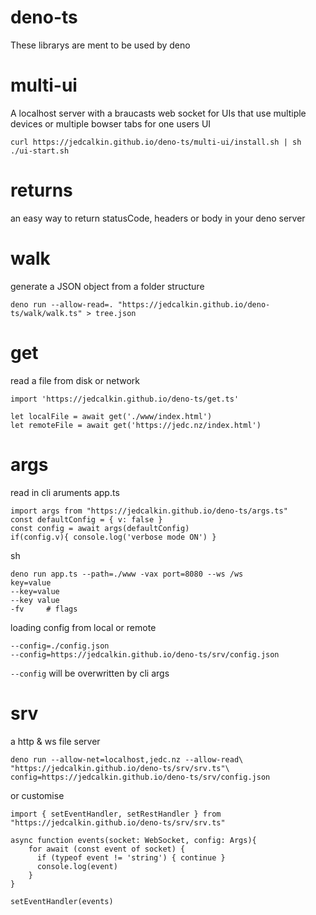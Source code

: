 # deno-ts
These librarys are ment to be used by deno

# multi-ui
A localhost server with a braucasts web socket
for UIs that use multiple devices or multiple bowser tabs for one users UI
```
curl https://jedcalkin.github.io/deno-ts/multi-ui/install.sh | sh
./ui-start.sh
```

# returns
an easy way to return statusCode, headers or body
in your deno server

# walk
generate a JSON object from a folder structure
```
deno run --allow-read=. "https://jedcalkin.github.io/deno-ts/walk/walk.ts" > tree.json
```

# get
read a file from disk or network
```
import 'https://jedcalkin.github.io/deno-ts/get.ts'

let localFile = await get('./www/index.html')
let remoteFile = await get('https://jedc.nz/index.html')

```
# args
read in cli aruments 
app.ts
```
import args from "https://jedcalkin.github.io/deno-ts/args.ts"
const defaultConfig = { v: false }
const config = await args(defaultConfig)
if(config.v){ console.log('verbose mode ON') }
```
sh
```
deno run app.ts --path=./www -vax port=8080 --ws /ws
key=value
--key=value
--key value
-fv     # flags
```
loading config from local or remote
```
--config=./config.json
--config=https://jedcalkin.github.io/deno-ts/srv/config.json
```
`--config` will be overwritten by cli args

# srv
a http & ws file server
```
deno run --allow-net=localhost,jedc.nz --allow-read\
"https://jedcalkin.github.io/deno-ts/srv/srv.ts"\
config=https://jedcalkin.github.io/deno-ts/srv/config.json
```
or customise
```
import { setEventHandler, setRestHandler } from "https://jedcalkin.github.io/deno-ts/srv/srv.ts"

async function events(socket: WebSocket, config: Args){
    for await (const event of socket) {
      if (typeof event != 'string') { continue }
      console.log(event)
    }
}

setEventHandler(events)

```

